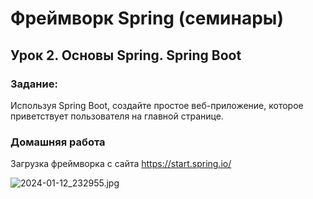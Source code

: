 # Фреймворк Spring (семинары)
## Урок 2. Основы Spring. Spring Boot

### Задание: 

Используя Spring Boot, создайте простое веб-приложение, которое приветствует пользователя на главной странице.

### Домашняя работа

Загрузка фреймворка с сайта https://start.spring.io/

![2024-01-12_232955.jpg](https://github.com/ShumAhd/Spring-framework-2/blob/main/img/2024-01-12_232955.jpg)
